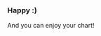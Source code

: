 ### Happy :)

And you can enjoy your chart!

<div id="line-user" class="demo"></div>
<script src="/react-d3-example/dist/simple/min/line_user.min.js"></script>
